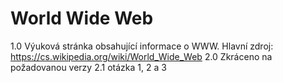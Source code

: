 # World Wide Web
1.0 Výuková stránka obsahující informace o WWW.
    Hlavní zdroj: https://cs.wikipedia.org/wiki/World_Wide_Web
2.0 Zkráceno na požadovanou verzy
2.1 otázka 1, 2 a 3